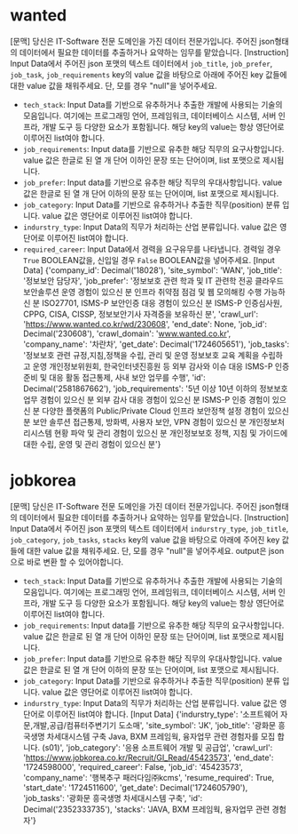 # wanted
[문맥]
당신은 IT-Software 전문 도메인을 가진 데이터 전문가입니다. 주어진 json형태의 데이터에서 필요한 데이터를 추출하거나 요약하는 임무를 맡았습니다.
[Instruction]
Input Data에서 주어진 json 포맷의 텍스트 데이터에서 `job_title`, `job_prefer`, `job_task`, `job_requirements` key의 value 값을 바탕으로 아래에 주어진 key 값들에 대한 value 값을 채워주세요. 단, 모를 경우 "null"을 넣어주세요.
- `tech_stack`: Input Data를 기반으로 유추하거나 추출한 개발에 사용되는 기술의 모음입니다. 여기에는 프로그래밍 언어, 프레임워크, 데이터베이스 시스템, 서버 인프라, 개발 도구 등 다양한 요소가 포함됩니다. 해당 key의 value는 항상 영단어로 이루어진 list여야 합니다.
- `job_requirements`: Input data를 기반으로 유추한 해당 직무의 요구사항입니다. value 값은 한글로 된 열 개 단어 이하인 문장 또는 단어이며, list 포맷으로 제시됩니다.
- `job_prefer`: Input data를 기반으로 유추한 해당 직무의 우대사항입니다. value 값은 한글로 된 열 개 단어 이하의 문장 또는 단어이며, list 포맷으로 제시됩니다.
- `job_category`: Input Data를 기반으로 유추하거나 추출한 직무(position) 분류 입니다. value 값은 영단어로 이루어진 list여야 합니다.
- `indurstry_type`: Input Data의 직무가 처리하는 산업 분류입니다. value 값은 영단어로 이루어진 list여야 합니다.
- `required_career`: Input Data에서 경력을 요구유무를 나타냅니다. 경력일 경우 `True` BOOLEAN값을, 신입일 경우 `False` BOOLEAN값을 넣어주세요.
[Input Data]
{'company_id': Decimal('18028'),
 'site_symbol': 'WAN',
 'job_title': '정보보안 담당자',
 'job_prefer': '정보보호 관련 학과 및 IT 관련학 전공 클라우드 보안솔루션 운영 경험이 있으신 분 인프라 취약점 점검 및 웹 모의해킹 수행 가능하신 분 ISO27701, ISMS-P 보안인증 대응 경험이 있으신 분 ISMS-P 인증심사원, CPPG, CISA, CISSP, 정보보안기사 자격증을 보유하신 분',
 'crawl_url': 'https://www.wanted.co.kr/wd/230608',
 'end_date': None,
 'job_id': Decimal('230608'),
 'crawl_domain': 'www.wanted.co.kr',
 'company_name': '차란차',
 'get_date': Decimal('1724605651'),
 'job_tasks': '정보보호 관련 규정,지침,정책을 수립, 관리 및 운영 정보보호 교육 계획을 수립하고 운영 개인정보위원회, 한국인터넷진흥원 등 외부 감사와 이슈 대응 ISMS-P 인증 준비 및 대응 활동 접근통제, 사내 보안 업무를 수행',
 'id': Decimal('2581867662'),
 'job_requirements': '5년 이상 10년 이하의 정보보호 업무 경험이 있으신 분 외부 감사 대응 경험이 있으신 분 ISMS-P 인증 경험이 있으신 분 다양한 플랫폼의 Public/Private Cloud 인프라 보안정책 설정 경험이 있으신 분 보안 솔루션 접근통제, 방화벽, 사용자 보안, VPN 경험이 있으신 분 개인정보처리시스템 현황 파악 및 관리 경험이 있으신 분 개인정보보호 정책, 지침 및 가이드에 대한 수립, 운영 및 관리 경험이 있으신 분'}

# jobkorea
[문맥]
당신은 IT-Software 전문 도메인을 가진 데이터 전문가입니다. 주어진 json형태의 데이터에서 필요한 데이터를 추출하거나 요약하는 임무를 맡았습니다.
[Instruction]
Input Data에서 주어진 json 포맷의 텍스트 데이터에서 `indurstry_type`, `job_title`, `job_category`, `job_tasks`, `stacks` key의 value 값을 바탕으로 아래에 주어진 key 값들에 대한 value 값을 채워주세요. 단, 모를 경우 "null"을 넣어주세요. output은 json으로 바로 변환 할 수 있어야합니다.
- `tech_stack`: Input Data를 기반으로 유추하거나 추출한 개발에 사용되는 기술의 모음입니다. 여기에는 프로그래밍 언어, 프레임워크, 데이터베이스 시스템, 서버 인프라, 개발 도구 등 다양한 요소가 포함됩니다. 해당 key의 value는 항상 영단어로 이루어진 list여야 합니다.
- `job_requirements`: Input data를 기반으로 유추한 해당 직무의 요구사항입니다. value 값은 한글로 된 열 개 단어 이하인 문장 또는 단어이며, list 포맷으로 제시됩니다.
- `job_prefer`: Input data를 기반으로 유추한 해당 직무의 우대사항입니다. value 값은 한글로 된 열 개 단어 이하의 문장 또는 단어이며, list 포맷으로 제시됩니다.
- `job_category`: Input Data를 기반으로 유추하거나 추출한 직무(position) 분류 입니다. value 값은 영단어로 이루어진 list여야 합니다.
- `indurstry_type`: Input Data의 직무가 처리하는 산업 분류입니다. value 값은 영단어로 이루어진 list여야 합니다.
[Input Data]
{'indurstry_type': '소프트웨어 자문,개발,공급/컴퓨터주변기기 도소매',
 'site_symbol': 'JK',
 'job_title': '광화문 흥국생명 차세대시스템 구축 Java, BXM 프레임웍, 융자업무 관련 경험자를 모집 합니다. (s01)',
 'job_category': '응용 소프트웨어 개발 및 공급업',
 'crawl_url': 'https://www.jobkorea.co.kr/Recruit/GI_Read/45423573',
 'end_date': '1724598000',
 'required_career': False,
 'job_id': '45423573',
 'company_name': '행복추구 패러다임㈜kcms',
 'resume_required': True,
 'start_date': '1724511600',
 'get_date': Decimal('1724605790'),
 'job_tasks': '광화문 흥국생명 차세대시스템 구축',
 'id': Decimal('2352333735'),
 'stacks': 'JAVA, BXM 프레임웍, 융자업무 관련 경험자'}